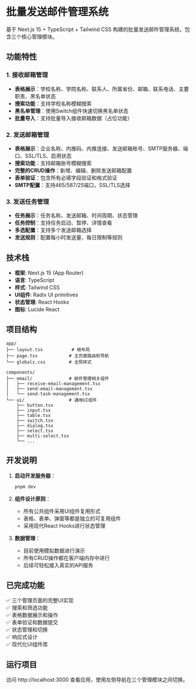# 批量发送邮件管理系统

基于 Next.js 15 + TypeScript + Tailwind CSS 构建的批量发送邮件管理系统，包含三个核心管理模块。

## 功能特性

### 1. 接收邮箱管理
- **表格展示**：学校名称、学院名称、联系人、所属省份、邮箱、联系电话、主要职责、黑名单状态
- **搜索功能**：支持学校名称模糊搜索
- **黑名单管理**：使用Switch组件快速切换黑名单状态
- **批量导入**：支持批量导入接收邮箱数据（占位功能）

### 2. 发送邮箱管理
- **表格展示**：企业名称、内推码、内推连接、发送邮箱账号、SMTP服务器、端口、SSL/TLS、启用状态
- **搜索功能**：支持邮箱账号模糊搜索
- **完整的CRUD操作**：新增、编辑、删除发送邮箱配置
- **表单验证**：包含所有必填字段验证和格式验证
- **SMTP配置**：支持465/587/25端口，SSL/TLS选择

### 3. 发送任务管理
- **任务展示**：任务名称、发送邮箱、时间周期、状态管理
- **任务控制**：支持任务启动、暂停、详情查看
- **多选配置**：支持多个发送邮箱选择
- **发送规则**：配置每小时发送量、每日限制等规则

## 技术栈

- **框架**: Next.js 15 (App Router)
- **语言**: TypeScript
- **样式**: Tailwind CSS
- **UI组件**: Radix UI primitives
- **状态管理**: React Hooks
- **图标**: Lucide React

## 项目结构

```
app/
├── layout.tsx           # 根布局
├── page.tsx            # 主页面路由和导航
└── globals.css         # 全局样式

components/
├── email/              # 邮件管理相关组件
│   ├── receive-email-management.tsx
│   ├── send-email-management.tsx
│   └── send-task-management.tsx
└── ui/                 # 通用UI组件
    ├── button.tsx
    ├── input.tsx
    ├── table.tsx
    ├── switch.tsx
    ├── dialog.tsx
    ├── select.tsx
    ├── multi-select.tsx
    └── ...
```

## 开发说明

1. **启动开发服务器**：
   ```bash
   pnpm dev
   ```

2. **组件设计原则**：
   - 所有公共组件采用UI组件复用形式
   - 表格、表单、弹窗等都是独立的可复用组件
   - 采用现代React Hooks进行状态管理

3. **数据管理**：
   - 目前使用模拟数据进行演示
   - 所有CRUD操作都在客户端内存中进行
   - 后续可轻松接入真实的API服务

## 已完成功能

✅ 三个管理页面的完整UI实现  
✅ 搜索和筛选功能  
✅ 表格数据展示和操作  
✅ 表单验证和数据提交  
✅ 状态管理和切换  
✅ 响应式设计  
✅ 现代化UI组件库

## 运行项目

访问 http://localhost:3000 查看应用，使用左侧导航在三个管理模块之间切换。 
